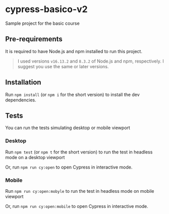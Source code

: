 # cypress-basico-v2

Sample project for the basic course

## Pre-requirements

It is required to have Node.js and npm installed to run this project.

> I used versions `v16.13.2` and `8.3.2` of Node.js and npm, respectively. I suggest you use the same or later versions.

## Installation

Run `npm install` (or `npm i` for the short version) to install the dev dependencies.

## Tests
You can run the tests simulating desktop or mobile viewport

### Desktop
Run `npm test` (or `npm t` for the short version) to run the test in headless mode on a desktop viewport

Or, run `npm run cy:open` to open Cypress in interactive mode.

### Mobile
Run `npm run cy:open:mobyle` to run the test in headless mode on mobile viewport

Or, run `npm run cy:open:mobile` to open Cypress in interactive mode.